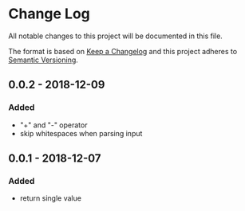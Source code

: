 # Change Log
All notable changes to this project will be documented in this file.

The format is based on [Keep a Changelog](http://keepachengelog.com/) and this project adheres to [Semantic Versioning](http://semver.org/).

## 0.0.2 - 2018-12-09
### Added
- "+" and "-" operator
- skip whitespaces when parsing input

## 0.0.1 - 2018-12-07
### Added
- return single value
